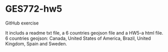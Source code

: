 # GES772-hw5
GitHub exercise

It includs a readme txt file, a 6 countries geojson file and a HW5-a html file.
6 countries geojson: Canada, United States of America, Brazil, United Kingdom, Spain and Sweden.
